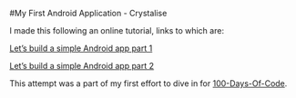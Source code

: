 #My First Android Application - Crystalise

I made this following an online tutorial, links to which are:

[Let’s build a simple Android app part 1](http://www.androidauthority.com/build-an-android-app-part-1-672979/)

[Let’s build a simple Android app part 2](http://www.androidauthority.com/build-an-android-app-part-2-676322/)

This attempt was a part of my first effort to dive in for [100-Days-Of-Code](https://github.com/Tanya16107/100-days-of-code).